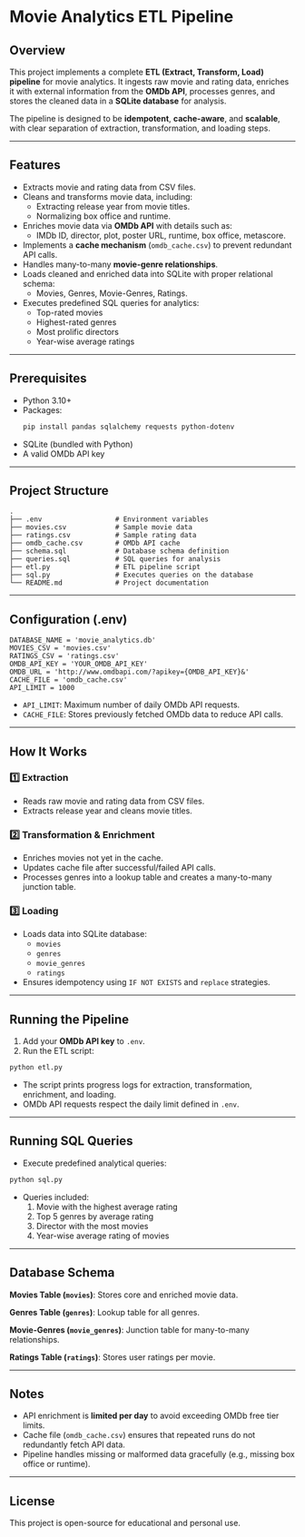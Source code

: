 # Movie Analytics ETL Pipeline

## Overview

This project implements a complete **ETL (Extract, Transform, Load) pipeline** for movie analytics. It ingests raw movie and rating data, enriches it with external information from the **OMDb API**, processes genres, and stores the cleaned data in a **SQLite database** for analysis.  

The pipeline is designed to be **idempotent**, **cache-aware**, and **scalable**, with clear separation of extraction, transformation, and loading steps.

---

## Features

- Extracts movie and rating data from CSV files.
- Cleans and transforms movie data, including:
  - Extracting release year from movie titles.
  - Normalizing box office and runtime.
- Enriches movie data via **OMDb API** with details such as:
  - IMDb ID, director, plot, poster URL, runtime, box office, metascore.
- Implements a **cache mechanism** (`omdb_cache.csv`) to prevent redundant API calls.
- Handles many-to-many **movie-genre relationships**.
- Loads cleaned and enriched data into SQLite with proper relational schema:
  - Movies, Genres, Movie-Genres, Ratings.
- Executes predefined SQL queries for analytics:
  - Top-rated movies
  - Highest-rated genres
  - Most prolific directors
  - Year-wise average ratings

---

## Prerequisites

- Python 3.10+
- Packages:
  ```bash
  pip install pandas sqlalchemy requests python-dotenv
  ```
- SQLite (bundled with Python)
- A valid OMDb API key

---

## Project Structure

```
.
├── .env                  # Environment variables
├── movies.csv            # Sample movie data
├── ratings.csv           # Sample rating data
├── omdb_cache.csv        # OMDb API cache
├── schema.sql            # Database schema definition
├── queries.sql           # SQL queries for analysis
├── etl.py                # ETL pipeline script
├── sql.py                # Executes queries on the database
└── README.md             # Project documentation
```

---

## Configuration (.env)

```env
DATABASE_NAME = 'movie_analytics.db'
MOVIES_CSV = 'movies.csv'
RATINGS_CSV = 'ratings.csv'
OMDB_API_KEY = 'YOUR_OMDB_API_KEY'
OMDB_URL = 'http://www.omdbapi.com/?apikey={OMDB_API_KEY}&'
CACHE_FILE = 'omdb_cache.csv'
API_LIMIT = 1000
```

- `API_LIMIT`: Maximum number of daily OMDb API requests.
- `CACHE_FILE`: Stores previously fetched OMDb data to reduce API calls.

---

## How It Works

### 1️⃣ Extraction

- Reads raw movie and rating data from CSV files.
- Extracts release year and cleans movie titles.

### 2️⃣ Transformation & Enrichment

- Enriches movies not yet in the cache.
- Updates cache file after successful/failed API calls.
- Processes genres into a lookup table and creates a many-to-many junction table.

### 3️⃣ Loading

- Loads data into SQLite database:
  - `movies`
  - `genres`
  - `movie_genres`
  - `ratings`
- Ensures idempotency using `IF NOT EXISTS` and `replace` strategies.

---

## Running the Pipeline

1. Add your **OMDb API key** to `.env`.
2. Run the ETL script:

```bash
python etl.py
```

- The script prints progress logs for extraction, transformation, enrichment, and loading.
- OMDb API requests respect the daily limit defined in `.env`.

---

## Running SQL Queries

- Execute predefined analytical queries:

```bash
python sql.py
```

- Queries included:
  1. Movie with the highest average rating
  2. Top 5 genres by average rating
  3. Director with the most movies
  4. Year-wise average rating of movies

---

## Database Schema

**Movies Table (`movies`)**: Stores core and enriched movie data.  

**Genres Table (`genres`)**: Lookup table for all genres.  

**Movie-Genres (`movie_genres`)**: Junction table for many-to-many relationships.  

**Ratings Table (`ratings`)**: Stores user ratings per movie.

---

## Notes

- API enrichment is **limited per day** to avoid exceeding OMDb free tier limits.
- Cache file (`omdb_cache.csv`) ensures that repeated runs do not redundantly fetch API data.
- Pipeline handles missing or malformed data gracefully (e.g., missing box office or runtime).


---

## License

This project is open-source for educational and personal use.

